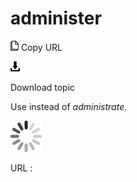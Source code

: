 # administer

![Copy URL](media/administer/Copy.png)
Copy URL

![Download](media/administer/Download.png)

Download topic

Use instead of *administrate*.

![In progress](media/administer/activity-large.gif)

URL :
